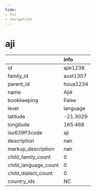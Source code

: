```yaml
---
hide:
- toc
- navigation
---
```

# aji
|                      | info     |
|:---------------------|:---------|
| id                   | ajie1238 |
| family_id            | aust1307 |
| parent_id            | houa1234 |
| name                 | Ajië     |
| bookkeeping          | False    |
| level                | language |
| latitude             | -21.3029 |
| longitude            | 165.468  |
| iso639P3code         | aji      |
| description          | nan      |
| markup_description   | nan      |
| child_family_count   | 0        |
| child_language_count | 0        |
| child_dialect_count  | 0        |
| country_ids          | NC       |